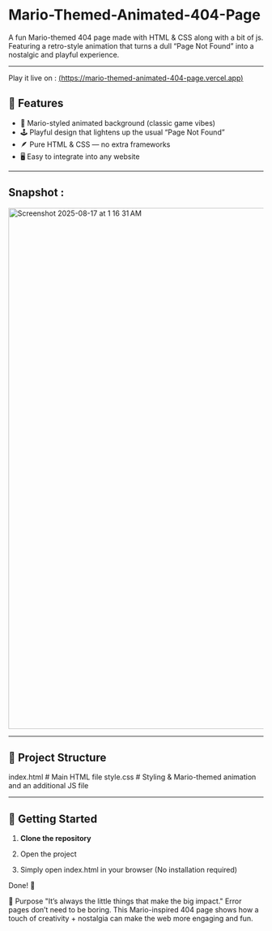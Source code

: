 # Mario-Themed-Animated-404-Page
A fun Mario-themed 404 page made with HTML &amp; CSS along with a bit of js. Featuring a retro-style animation that turns a dull “Page Not Found” into a nostalgic and playful experience.

---
Play it live on : [(https://mario-themed-animated-404-page.vercel.app)](https://mario-themed-animated-404-page.vercel.app)


## 🌟 Features
- 🎥 Mario-styled animated background (classic game vibes)  
- 🕹 Playful design that lightens up the usual “Page Not Found”  
- 🪶 Pure HTML & CSS — no extra frameworks  
- 🖥 Easy to integrate into any website  

---

## Snapshot :  
<img width="1771" height="1028" alt="Screenshot 2025-08-17 at 1 16 31 AM" src="https://github.com/user-attachments/assets/d5ac7115-4d9b-4f30-af69-a7093f333821" />


---

## 📂 Project Structure
index.html # Main HTML file
style.css # Styling & Mario-themed animation
and an additional JS file 

---

## 🚀 Getting Started
1. **Clone the repository**

2. Open the project

3.  Simply open index.html in your browser 
   (No installation required)

   Done! 🎉

🎯 Purpose
"It’s always the little things that make the big impact."
Error pages don’t need to be boring. This Mario-inspired 404 page shows how a touch of creativity + nostalgia can make the web more engaging and fun.
